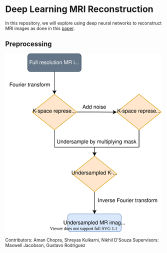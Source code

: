 # Deep Learning MRI Reconstruction

In this repository, we will explore using deep neural networks to reconstruct MRI images as done in this [paper](https://arxiv.org/abs/1910.06067).

## Preprocessing
<img src="./assets/FastMRI workflow.svg" width="500">

Contributors: Aman Chopra, Shreyas Kulkarni, Nikhil D'Souza
Supervisors: Maxwell Jacobson, Gustavo Rodriguez
